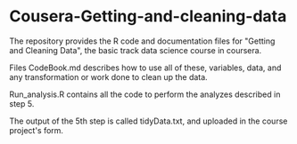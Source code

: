 # Cousera-Getting-and-cleaning-data

The repository provides the R code and documentation files for "Getting and Cleaning Data", the basic track data science course in coursera.


Files
CodeBook.md describes how to use all of these, variables, data, and any transformation or work done to clean up the data.

Run_analysis.R contains all the code to perform the analyzes described in step 5.

The output of the 5th step is called tidyData.txt, and uploaded in the course project's form.

